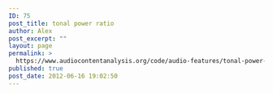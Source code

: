 ```yaml
---
ID: 75
post_title: tonal power ratio
author: Alex
post_excerpt: ""
layout: page
permalink: >
  https://www.audiocontentanalysis.org/code/audio-features/tonal-power-ratio/
published: true
post_date: 2012-06-16 19:02:50
---
```

<script src="https://gist-it.appspot.com/https://github.com/alexanderlerch/ACA-Code/blob/master/FeatureSpectralTonalPowerRatio.m">
</script>
